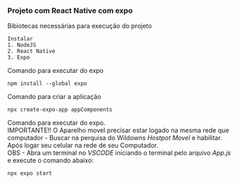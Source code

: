 ### Projeto com React Native com expo

Bibiotecas necessárias para execução do projeto
```
Instalar
1. NodeJS 
2. React Native
3. Expo
```
Comando para executar do expo

```
npm install --global expo

```

Comando para criar a aplicação
```
npx create-expo-app appComponents

```

Comando para executar do expo. <br>
IMPORTANTE!! O Aparelho movel precisar estar logado na mesma rede que computador - Buscar na perquisa do Wildowns *Hostpot Movel* e habilitar. Após logar seu celular na rede de seu Computador.<br>
OBS - Abra um terminal no *VSCODE* iniciando o terminal pelo arquivo *App.js* e execute o comando abaixo:
```
npx expo start

```



